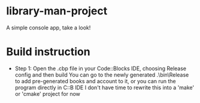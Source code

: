 # library-man-project
 A simple console app, take a look! 

# Build instruction
 + Step 1:
    Open the .cbp file in your Code::Blocks IDE, choosing Release config and then build
 You can go to the newly generated .\bin\Release to add pre-generated books and account to it, or you can run the program directly in C::B IDE
 I don't have time to rewrite this into a 'make' or 'cmake' project for now